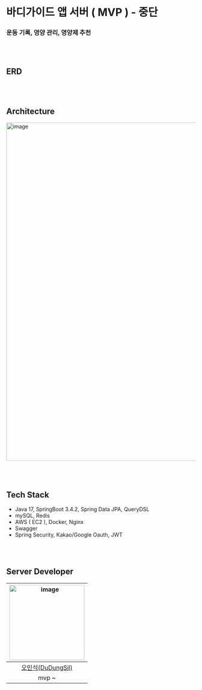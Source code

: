 # 바디가이드 앱 서버 ( MVP ) - 중단

### 운동 기록, 영양 관리, 영양제 추천 

<br/><br/>

## ERD

<br/><br/>

## Architecture

<img width="900" alt="image" src="https://github.com/user-attachments/assets/db496e61-8c3a-456a-9219-fed31fbadd28">

<br/><br/>

## Tech Stack
- Java 17, SpringBoot 3.4.2, Spring Data JPA, QueryDSL
- mySQL, Redis
- AWS ( EC2 ), Docker, Nginx
- Swagger
- Spring Security, Kakao/Google Oauth, JWT

<br/><br/>

## Server Developer

|<img width="200" alt="image" src="" />|
|:--:|
|[오민석(DuDungSil)](https://github.com/DuDungSil)|
|mvp ~ |

<br/><br/>

<!--## Article ( 블로그, 유튜브 등 )-->
